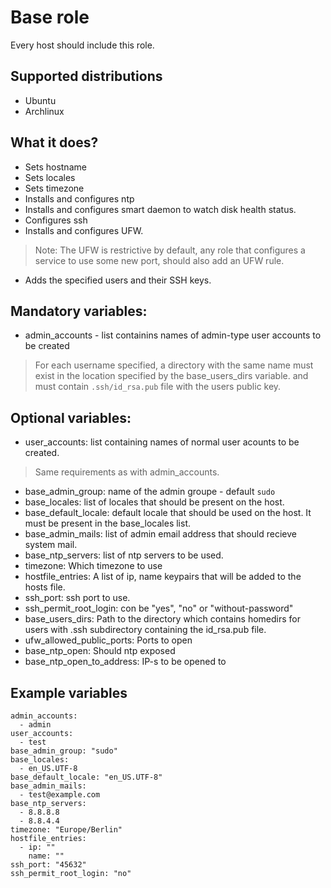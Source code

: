 # Base role

Every host should include this role.

## Supported distributions
* Ubuntu
* Archlinux

## What it does?
* Sets hostname
* Sets locales
* Sets timezone
* Installs and configures ntp
* Installs and configures smart daemon to watch disk health status.
* Configures ssh
* Installs and configures UFW.
>Note: The UFW is restrictive by default, any role that configures a service to
use some new port, should also add an UFW rule.

* Adds the specified users and their SSH keys.

## Mandatory variables:

* admin_accounts - list containins names of admin-type user accounts to be created
> For each username specified, a directory with the same name must exist in the
location specified by the base_users_dirs variable. and must contain `.ssh/id_rsa.pub` file with the users public key.

## Optional variables:
* user_accounts: list containing names of normal user acounts to be created.
> Same requirements as with admin_accounts.

* base_admin_group: name of the admin groupe - default `sudo`
* base_locales: list of locales that should be present on the host.
* base_default_locale: default locale that should be used on the host. It must be
present in the base_locales list.
* base_admin_mails: list of admin email address that should recieve system mail.
* base_ntp_servers: list of ntp servers to be used.
* timezone: Which timezone to use
* hostfile_entries: A list of ip, name keypairs that will be added to the hosts file.
* ssh_port: ssh port to use.
* ssh_permit_root_login: con be "yes", "no" or "without-password"
* base_users_dirs: Path to the directory which contains homedirs for users with .ssh subdirectory containing the id_rsa.pub file.
* ufw_allowed_public_ports: Ports to open
* base_ntp_open: Should ntp exposed
* base_ntp_open_to_address: IP-s to be opened to

## Example variables

```
admin_accounts:
  - admin
user_accounts:
  - test
base_admin_group: "sudo"
base_locales:
  - en_US.UTF-8
base_default_locale: "en_US.UTF-8"
base_admin_mails:
  - test@example.com
base_ntp_servers:
  - 8.8.8.8
  - 8.8.4.4
timezone: "Europe/Berlin"
hostfile_entries:
  - ip: ""
    name: ""
ssh_port: "45632"
ssh_permit_root_login: "no"

```

